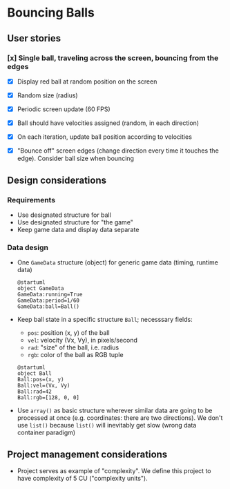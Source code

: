# Bouncing Balls

## User stories

### [x] Single ball, traveling across the screen, bouncing from the edges
- [x] Display red ball at random position on the screen
- [x] Random size (radius)
- [x] Periodic screen update (60 FPS)
- [x] Ball should have velocities assigned (random,
  in each direction)
- [x] On each iteration, update ball position according to
  velocities
- [x] "Bounce off" screen edges (change direction every time
  it touches the edge). Consider ball size when bouncing


## Design considerations

### Requirements
- Use designated structure for ball
- Use designated structure for "the game"
- Keep game data and display data separate

### Data design
- One `GameData` structure (object) for generic game data
  (timing, runtime data)
  ```plantuml
  @startuml
  object GameData
  GameData:running=True
  GameData:period=1/60
  GameData:ball=Ball()
  ```

- Keep ball state in a specific structure `Ball`; necesssary
  fields:
  - `pos`: position (x, y) of the ball
  - `vel`: velocity (Vx, Vy), in pixels/second
  - `rad`: "size" of the ball, i.e. radius
  - `rgb`: color of the ball as RGB tuple
  ```plantuml
  @startuml
  object Ball
  Ball:pos=(x, y)
  Ball:vel=(Vx, Vy)
  Ball:rad=42
  Ball:rgb=[128, 0, 0]
  ```

- Use `array()` as basic structure wherever similar data
  are going to be processed at once (e.g. coordinates: there
  are two directions).
  We don't use `list()` because `list()` will inevitably get
  slow (wrong data container paradigm)


## Project management considerations

- Project serves as example of "complexity".
  We define this project to have complexity of 5 CU
  ("complexity units").
